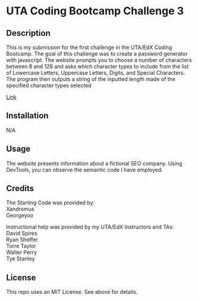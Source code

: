 # UTA Coding Bootcamp Challenge 3

## Description

This is my submission for the first challenge in the UTA/EdX Coding Bootcamp. The goal of this challenge was to create a password generator with javascript.
The website prompts you to choose a number of characters between 8 and 128 and asks which character types to include from the list of Lowercase Letters, Uppercase Letters, Digits, and Special Characters.
The program then outputs a string of the inputted length made of the specified character types selected



<a href="https://njmeister.github.io/Noah-M-UT-Challenge-1/">Link</a>



## Installation

N/A



## Usage

The website presents information about a fictional SEO company. Using DevTools, you can observe the semantic code I have employed.



## Credits

The Starting Code was provided by:<br>
  Xandromus<br>
  Georgeyoo<br>

Instructional help was provided by my UTA/EdX Instructors and TAs:<br>
  David Spires<br>
  Ryan Sheffer<br>
  Torre Taylor<br>
  Walter Perry<br>
  Tye Stanley<br>



## License

This repo uses an MIT License. See above for details.
